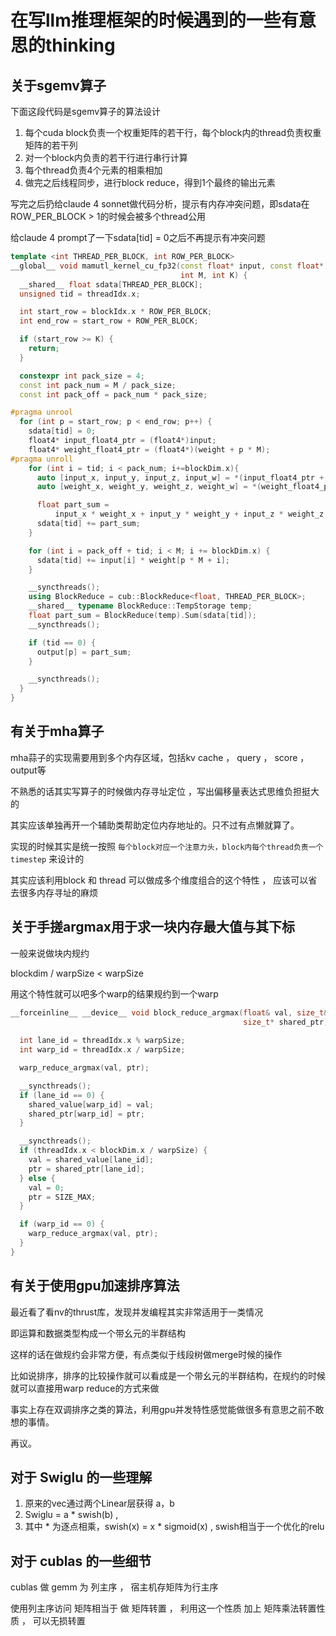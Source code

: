 # 在写llm推理框架的时候遇到的一些有意思的thinking

## 关于sgemv算子

下面这段代码是sgemv算子的算法设计

1. 每个cuda block负责一个权重矩阵的若干行，每个block内的thread负责权重矩阵的若干列
2. 对一个block内负责的若干行进行串行计算
3. 每个thread负责4个元素的相乘相加
4. 做完之后线程同步，进行block reduce，得到1个最终的输出元素

写完之后扔给claude 4 sonnet做代码分析，提示有内存冲突问题，即sdata在ROW_PER_BLOCK > 1的时候会被多个thread公用

给claude 4 prompt了一下sdata[tid] = 0之后不再提示有冲突问题

```cpp
template <int THREAD_PER_BLOCK, int ROW_PER_BLOCK>
__global__ void mamutl_kernel_cu_fp32(const float* input, const float* weight, float* output,
                                      int M, int K) {
  __shared__ float sdata[THREAD_PER_BLOCK];
  unsigned tid = threadIdx.x;

  int start_row = blockIdx.x * ROW_PER_BLOCK;
  int end_row = start_row + ROW_PER_BLOCK;

  if (start_row >= K) {
    return;
  }

  constexpr int pack_size = 4;
  const int pack_num = M / pack_size;
  const int pack_off = pack_num * pack_size;

#pragma unrool
  for (int p = start_row; p < end_row; p++) {
    sdata[tid] = 0;
    float4* input_float4_ptr = (float4*)input;
    float4* weight_float4_ptr = (float4*)(weight + p * M);
#pragma unroll
    for (int i = tid; i < pack_num; i+=blockDim.x){
      auto [input_x, input_y, input_z, input_w] = *(input_float4_ptr + i);
      auto [weight_x, weight_y, weight_z, weight_w] = *(weight_float4_ptr + i);

      float part_sum =
          input_x * weight_x + input_y * weight_y + input_z * weight_z + input_w * weight_w;
      sdata[tid] += part_sum;
    }

    for (int i = pack_off + tid; i < M; i += blockDim.x) {
      sdata[tid] += input[i] * weight[p * M + i];
    }

    __syncthreads();
    using BlockReduce = cub::BlockReduce<float, THREAD_PER_BLOCK>;
    __shared__ typename BlockReduce::TempStorage temp;
    float part_sum = BlockReduce(temp).Sum(sdata[tid]);
    __syncthreads();

    if (tid == 0) {
      output[p] = part_sum;
    }

    __syncthreads();
  }
}
```

## 有关于mha算子

mha蒜子的实现需要用到多个内存区域，包括kv cache ， query ， score ， output等

不熟悉的话其实写算子的时候做内存寻址定位 ，写出偏移量表达式思维负担挺大的

其实应该单独再开一个辅助类帮助定位内存地址的。只不过有点懒就算了。

实现的时候其实是统一按照 `每个block对应一个注意力头，block内每个thread负责一个timestep` 来设计的

其实应该利用block 和 thread 可以做成多个维度组合的这个特性 ， 应该可以省去很多内存寻址的麻烦

## 关于手搓argmax用于求一块内存最大值与其下标

一般来说做块内规约

blockdim / warpSize < warpSize

用这个特性就可以吧多个warp的结果规约到一个warp

```cpp
__forceinline__ __device__ void block_reduce_argmax(float& val, size_t& ptr, float* shared_value,
                                                    size_t* shared_ptr) {
  
  int lane_id = threadIdx.x % warpSize;
  int warp_id = threadIdx.x / warpSize;

  warp_reduce_argmax(val, ptr);

  __syncthreads();
  if (lane_id == 0) {
    shared_value[warp_id] = val;
    shared_ptr[warp_id] = ptr;
  }

  __syncthreads();
  if (threadIdx.x < blockDim.x / warpSize) {
    val = shared_value[lane_id];
    ptr = shared_ptr[lane_id];
  } else {
    val = 0;
    ptr = SIZE_MAX;
  }

  if (warp_id == 0) {
    warp_reduce_argmax(val, ptr);
  }
}
```

## 有关于使用gpu加速排序算法

最近看了看nv的thrust库，发现并发编程其实非常适用于一类情况

即运算和数据类型构成一个带幺元的半群结构

这样的话在做规约会非常方便，有点类似于线段树做merge时候的操作

比如说排序，排序的比较操作就可以看成是一个带幺元的半群结构，在规约的时候就可以直接用warp reduce的方式来做

事实上存在双调排序之类的算法，利用gpu并发特性感觉能做很多有意思之前不敢想的事情。

再议。

## 对于 Swiglu 的一些理解

1. 原来的vec通过两个Linear层获得 a，b
2. Swiglu = a * swish(b) , 
3. 其中 * 为逐点相乘，swish(x) = x * sigmoid(x) , swish相当于一个优化的relu

## 对于 cublas 的一些细节

cublas 做 gemm 为 列主序 ， 宿主机存矩阵为行主序

使用列主序访问 矩阵相当于 做 矩阵转置 ， 利用这一个性质 加上 矩阵乘法转置性质 ， 可以无损转置


